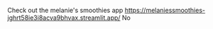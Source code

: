 Check out the melanie's smoothies app
https://melaniessmoothies-jghrt58ie3i8acva9bhvax.streamlit.app/
No
